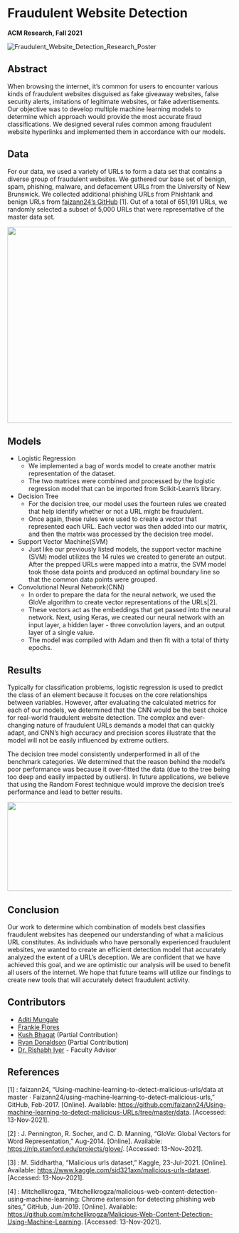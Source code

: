 # Fraudulent Website Detection
**ACM Research, Fall 2021**

![Fraudulent_Website_Detection_Research_Poster](https://user-images.githubusercontent.com/89321986/143796168-67d3015e-4519-477b-84ac-c74d1ee67be2.png)


## Abstract
When browsing the internet, it’s common for users to encounter various kinds of fraudulent websites disguised as fake giveaway websites, false security alerts, imitations of legitimate websites, or fake advertisements. Our objective was to develop multiple machine learning models to determine which approach would provide the most accurate fraud classifications. We designed several rules common among fraudulent website hyperlinks and implemented them in accordance with our models.

## Data

For our data, we used a variety of URLs to form a data set that contains a diverse group of fraudulent websites. We gathered our base set of benign, spam, phishing, malware, and defacement URLs from the University of New Brunswick. We collected additional phishing URLs from Phishtank and benign URLs from [faizann24’s GitHub](https://github.com/faizann24/Using-machine-learning-to-detect-malicious-URLs/tree/master/data) [1]. Out of a total of 651,191 URLs, we randomly selected a subset of 5,000 URLs that were representative of the master data set. 

<p align="center">
  <img width="508" height="440" src="https://user-images.githubusercontent.com/89321986/143798068-da9cd1f8-452e-4d97-b97f-68e7247c7c8f.png">
</p>


## Models
- Logistic Regression
  * We implemented a bag of words model to create another matrix representation of the dataset.
  * The two matrices were combined and processed by the logistic regression model that can be imported from Scikit-Learn’s library.
- Decision Tree
  * For the decision tree, our model uses the fourteen rules we created that help identify whether or not a URL might be fraudulent.
  * Once again, these rules were used to create a vector that represented each URL. Each vector was then added into our matrix, and then the matrix was processed by the decision tree model. 
- Support Vector Machine(SVM)
  * Just like our previously listed models, the support vector machine (SVM) model utilizes the 14 rules we created to generate an output. After the prepped URLs were mapped into a matrix, the SVM model took those data points and produced an optimal boundary line so that the common data points were grouped.
- Convolutional Neural Network(CNN)
  * In order to prepare the data for the neural network, we used the GloVe algorithm to create vector representations of the URLs[2]. 
  * These vectors act as the embeddings that get passed into the neural network. Next, using Keras, we created our neural network with an input layer, a hidden layer - three convolution layers, and an output layer of a single value. 
  * The model was compiled with Adam and then fit with a total of thirty epochs.

## Results                                 
Typically for classification problems, logistic regression is used to predict the class of an element because it focuses on the core relationships between variables. However, after evaluating the calculated metrics for each of our models, we determined that the CNN would be the best choice for real-world fraudulent website detection. The complex and ever-changing nature of fraudulent URLs demands a model that can quickly adapt, and CNN’s high accuracy and precision scores illustrate that the model will not be easily influenced by extreme outliers.
    
The decision tree model consistently underperformed in all of the benchmark categories. We determined that the reason behind the model’s poor performance was because it over-fitted the data (due to the tree being too deep and easily impacted by outliers). In future applications, we believe that using the Random Forest technique would improve the decision tree’s performance and lead to better results.

<p align="center">
  <img width="600" height="200" src="https://user-images.githubusercontent.com/89321986/143797666-8c159e70-2817-4f31-950d-d56a78b29bb5.png">
</p>
            

## Conclusion
Our work to determine which combination of models best classifies fraudulent websites has deepened our understanding of what a malicious URL constitutes. As individuals who have personally experienced fraudulent websites, we wanted to create an efficient detection model that accurately analyzed the extent of a URL’s deception. 
We are confident that we have achieved this goal, and we are optimistic our analysis will be used to benefit all users of the internet. We hope that future teams will utilize our findings to create new tools that will accurately detect fraudulent activity.

## Contributors
- [Aditi Mungale](https://github.com/aditi-mungale)
- [Frankie Flores](https://github.com/floresfrankie)
- [Kush Bhagat](https://github.com/KBush) (Partial Contribution)
- [Ryan Donaldson](https://github.com/legitatx) (Partial Contribution)
- [Dr. Rishabh Iyer](https://cs.utdallas.edu/people/faculty/iyer-rishabh/) - Faculty Advisor


## References

[1] : faizann24, “Using-machine-learning-to-detect-malicious-urls/data at master · Faizann24/using-machine-learning-to-detect-malicious-urls,” GitHub, Feb-2017. [Online]. Available: https://github.com/faizann24/Using-machine-learning-to-detect-malicious-URLs/tree/master/data. [Accessed: 13-Nov-2021].

[2] : J. Pennington, R. Socher, and C. D. Manning, “GloVe: Global Vectors for Word Representation,” Aug-2014. [Online]. Available: https://nlp.stanford.edu/projects/glove/. [Accessed: 13-Nov-2021].

[3] : M. Siddhartha, “Malicious urls dataset,” Kaggle, 23-Jul-2021. [Online]. Available: https://www.kaggle.com/sid321axn/malicious-urls-dataset. [Accessed: 13-Nov-2021].

[4] : Mitchellkrogza, “Mitchellkrogza/malicious-web-content-detection-using-machine-learning: Chrome extension for detecting phishing web sites,” GitHub, Jun-2019. [Online]. Available: https://github.com/mitchellkrogza/Malicious-Web-Content-Detection-Using-Machine-Learning. [Accessed: 13-Nov-2021]. 



